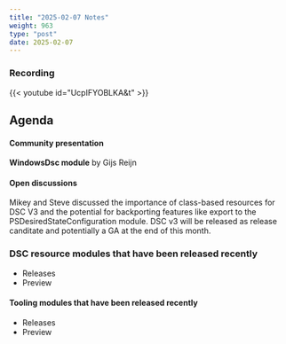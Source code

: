 ```yaml
---
title: "2025-02-07 Notes"
weight: 963
type: "post"
date: 2025-02-07
---
```


### Recording

{{< youtube id="UcpIFYOBLKA&t" >}}

## Agenda

#### Community presentation

**WindowsDsc module** by Gijs Reijn

#### Open discussions

Mikey and Steve discussed the importance of class-based resources for DSC V3 and the potential for backporting features like export to the PSDesiredStateConfiguration module. DSC v3 will be released as release canditate and potentially a GA at the end of this month.

### DSC resource modules that have been released recently

- Releases
- Preview
#### Tooling modules that have been released recently

- Releases
- Preview
